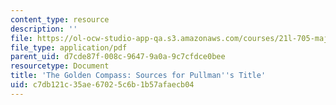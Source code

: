 ```yaml
---
content_type: resource
description: ''
file: https://ol-ocw-studio-app-qa.s3.amazonaws.com/courses/21l-705-major-authors-john-milton-spring-2008/c7db121c35ae67025c6b1b57afaecb04_MIT21L_705S08_compass.pdf
file_type: application/pdf
parent_uid: d7cde87f-008c-9647-9a0a-9c7cfdce0bee
resourcetype: Document
title: 'The Golden Compass: Sources for Pullman''s Title'
uid: c7db121c-35ae-6702-5c6b-1b57afaecb04
---
```

